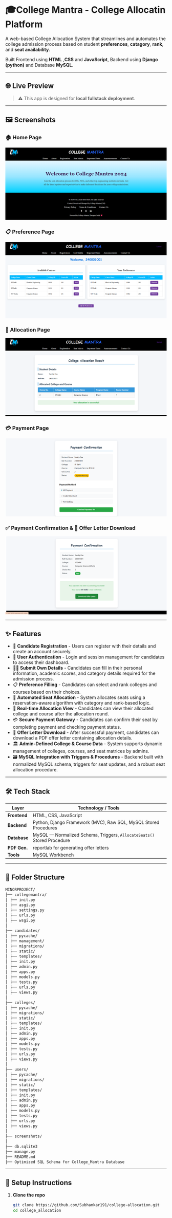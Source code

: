 # 🎓College Mantra - College Allocatin Platform

A web-based College Allocation System that streamlines and automates the college admission process based on student **preferences**, **catagory**, **rank**, and **seat availability**.

Built Frontend using **HTML** ,**CSS** and **JavaScript**, Backend using **Django (python)** and Database **MySQL**.

---

## 🌐 Live Preview

> ⚠️ This app is designed for **local fullstack deployment**.

---

## 🖼️ Screenshots

### 🏠 Home Page  
![Home page](screenshots/Screenshot_1.png)

### 📋 Preference Page  
![Preference page](screenshots/Screenshot_2.png)

### 🎯 Allocation Page  
![Allocation page](screenshots/Screenshot_3.png)

### 💳 Payment Page  
![Payment page](screenshots/Screenshot_4.png)

### ✅ Payment Confirmation & 📄 Offer Letter Download  
![Payment Confirm and download Offer Letter page](screenshots/Screenshot_5.png)

---

## ✨ Features

- 📝 **Candidate Registration** - Users can register with their details and create an account securely.
- 🔐 **User Authentication** - Login and session management for candidates to access their dashboard.
- 🧑‍💼 **Submit Own Details** - Candidates can fill in their personal information, academic scores, and category details required for the admission process.
- 📋 **Preference Filling** - Candidates can select and rank colleges and courses based on their choices.
- 🧮 **Automated Seat Allocation** - System allocates seats using a reservation-aware algorithm with category and rank-based logic.
- 🎯 **Real-time Allocation View** - Candidates can view their allocated college and course after the allocation round.
- 💳 **Secure Payment Gateway** - Candidates can confirm their seat by completing payment and checking payment status.
- 📄 **Offer Letter Download** - After successful payment, candidates can download a PDF offer letter containing allocation details.
- 🏛️ **Admin-Defined College & Course Data** - System supports dynamic management of colleges, courses, and seat matrices by admins.
- 🗃️ **MySQL Integration with Triggers & Procedures** - Backend built with normalized MySQL schema, triggers for seat updates, and a robust seat allocation procedure.

---

## 🛠️ Tech Stack

| Layer        | Technology / Tools                                                                 |
|--------------|-------------------------------------------------------------------------------------|
| **Frontend** | HTML, CSS, JavaScript             |
| **Backend**  | Python, Django Framework (MVC), Raw SQL, MySQL Stored Procedures                 |
| **Database** | MySQL — Normalized Schema, Triggers, `AllocateSeats()` Stored Procedure            |
| **PDF Gen.** | reportlab for generating offer letters     |
| **Tools**    | MySQL Workbench          |

---
## 📁 Folder Structure
```
MINORPROJECT/
├── collegemantra/
│ ├── init.py
│ ├── asgi.py
│ ├── settings.py
│ ├── urls.py
│ ├── wsgi.py
│
├── candidates/
│ ├── pycache/
│ ├── management/
│ ├── migrations/
│ ├── static/
│ ├── templates/
│ ├── init.py
│ ├── admin.py
│ ├── apps.py
│ ├── models.py
│ ├── tests.py
│ ├── urls.py
│ ├── views.py
│
├── colleges/
│ ├── pycache/
│ ├── migrations/
│ ├── static/
│ ├── templates/
│ ├── init.py
│ ├── admin.py
│ ├── apps.py
│ ├── models.py
│ ├── tests.py
│ ├── urls.py
│ ├── views.py
│
├── users/
│ ├── pycache/
│ ├── migrations/
│ ├── static/
│ ├── templates/
│ ├── init.py
│ ├── admin.py
│ ├── apps.py
│ ├── models.py
│ ├── tests.py
│ ├── urls.py
│ ├── views.py
│
├── screenshots/
│
├── db.sqlite3
├── manage.py
├── README.md
├── Optimized SQL Schema for College_Mantra Database
```
---

## 🧪 Setup Instructions

1. **Clone the repo**
   ```bash
   git clone https://github.com/Subhankar191/college-allocation.git
   cd college_allocation
